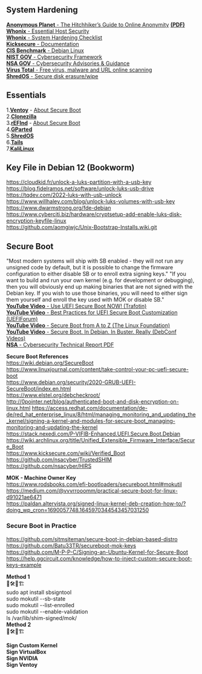 
## System Hardening
[**Anonymous Planet** - The Hitchhiker’s Guide to Online Anonymity](https://anonymousplanet.org/) [**(PDF)**](https://anonymousplanet.org/export/guide.pdf)  
[**Whonix** - Essential Host Security](https://www.whonix.org/wiki/Essential_Host_Security)  
[**Whonix** - System Hardening Checklist](https://www.whonix.org/wiki/System_Hardening_Checklist)  
[**Kicksecure** - Documentation](https://www.kicksecure.com/wiki/Documentation)  
[**CIS Benchmark** - Debian Linux](https://www.cisecurity.org/benchmark/debian_linux)  
[**NIST GOV** - Cybersecurity Framework](https://www.nist.gov/cyberframework)  
[**NSA GOV** - Cybersecurity Advisories & Guidance](https://www.nsa.gov/Press-Room/Cybersecurity-Advisories-Guidance)  
[**Virus Total** - Free virus, malware and URL online scanning](https://www.virustotal.com/gui/home/upload)  
[**ShredOS** - Secure disk erasure/wipe](https://github.com/PartialVolume/shredos.x86_64)  

## Essentials
1.[**Ventoy**](https://www.ventoy.net/en/download.html) - [About Secure Boot](https://www.ventoy.net/en/doc_secure.html)  
2.[**Clonezilla**](https://clonezilla.org/downloads.php)  
3.[**rEFInd**](http://www.rodsbooks.com/refind/index.html) - [About Secure Boot](https://www.rodsbooks.com/refind/secureboot.html)  
4.[**GParted**](https://gparted.org/livecd.php)  
5.[**ShredOS**](https://github.com/PartialVolume/shredos.x86_64)  
6.[**Tails**](https://tails.net/news/new_domain/index.en.html)  
7.[**KaliLinux**](https://www.kali.org/get-kali/#kali-installer-images)  

## Key File in Debian 12 (Bookworm)

https://cloudkid.fr/unlock-a-luks-partition-with-a-usb-key  
https://blog.fidelramos.net/software/unlock-luks-usb-drive  
https://tqdev.com/2022-luks-with-usb-unlock  
https://www.willhaley.com/blog/unlock-luks-volumes-with-usb-key  
https://www.dwarmstrong.org/fde-debian  
https://www.cyberciti.biz/hardware/cryptsetup-add-enable-luks-disk-encryption-keyfile-linux  
https://github.com/aomgiwjc/Unix-Bootstrap-Installs.wiki.git  

## Secure Boot 

"Most modern systems will ship with SB enabled - they will not run any unsigned code by default, but it is possible to change the firmware configuration to either disable SB or to enroll extra signing keys." "If you want to build and run your own kernel (e.g. for development or debugging), then you will obviously end up making binaries that are not signed with the Debian key. If you wish to use those binaries, you will need to either sign them yourself and enroll the key used with MOK or disable SB."  
[**YouTube Video** - Use UEFI Secure Boot NOW! (Trafotin)](https://www.youtube.com/watch?v=Mqh9o8YY2dg)  
[**YouTube Video** - Best Practices for UEFI Secure Boot Customization (UEFIForum)](https://www.youtube.com/watch?v=WBemkwMHLJM)  
[**YouTube Video** - Secure Boot from A to Z (The Linux Foundation)](https://www.youtube.com/watch?v=jtLQ8SzfrDU)  
[**YouTube Video** - Secure Boot. In Debian. In Buster. Really (DebConf Videos)](https://www.youtube.com/watch?v=_3mwK6AXo_k)  
[**NSA** - Cybersecurity Technical Report PDF](https://media.defense.gov/2020/Sep/15/2002497594/-1/-1/0/CTR-UEFI-Secure-Boot-Customization-UOO168873-20.PDF)

**Secure Boot References**  
https://wiki.debian.org/SecureBoot  
https://www.linuxjournal.com/content/take-control-your-pc-uefi-secure-boot  
https://www.debian.org/security/2020-GRUB-UEFI-SecureBoot/index.en.html  
https://www.elstel.org/debcheckroot/  
http://0pointer.net/blog/authenticated-boot-and-disk-encryption-on-linux.html
https://access.redhat.com/documentation/de-de/red_hat_enterprise_linux/8/html/managing_monitoring_and_updating_the_kernel/signing-a-kernel-and-modules-for-secure-boot_managing-monitoring-and-updating-the-kernel   
https://stack.nexedi.com/P-VIFIB-Enhanced.UEFI.Secure.Boot.Debian  
https://wiki.archlinux.org/title/Unified_Extensible_Firmware_Interface/Secure_Boot  
https://www.kicksecure.com/wiki/Verified_Boot  
https://github.com/nsacyber/TrustedSHIM  
https://github.com/nsacyber/HIRS  

**MOK - Machine Owner Key**  
https://www.rodsbooks.com/efi-bootloaders/secureboot.html#mokutil  
https://medium.com/@vvvrrooomm/practical-secure-boot-for-linux-d91021ae6471  
https://paldan.altervista.org/signed-linux-kernel-deb-creation-how-to/?doing_wp_cron=1690057748.1645970344543457031250  

### Secure Boot in Practice  

https://github.com/sitmsiteman/secure-boot-in-debian-based-distro  
https://github.com/Batu33TR/secureboot-mok-keys  
https://github.com/M-P-P-C/Signing-an-Ubuntu-Kernel-for-Secure-Boot  
https://help.ggcircuit.com/knowledge/how-to-inject-custom-secure-boot-keys-example  

**Method 1**  
👷🛠️🚧🏗  
sudo apt install sbsigntool  
sudo mokutil --sb-state  
sudo mokutil --list-enrolled  
sudo mokutil --enable-validation  
ls /var/lib/shim-signed/mok/  
**Method 2**  
👷🛠️🚧🏗  

**Sign Custom Kernel**  
**Sign VirtualBox**  
**Sign NVIDIA**  
**Sign Ventoy**  
  
